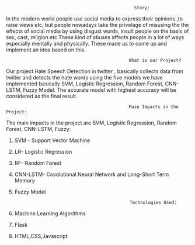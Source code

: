                                                      Story:
In the modern world people use social media to express their opinions ,to raise views  etc, but people nowadays take the privelage of misusing the 
the effects of social media by  using disgust words, insult people on the basis of sex, cast, religion etc.These kind of abuses affects people in a lot of ways especially mentally
and physically. These made us to come up and implement an idea based on this.

                                                   What is our Project?
Our project Hate Speech Detection in twitter , basically collects data from twiiter and detects the hate words using the five models we have implemented basically SVM, 
Logistic Regression, Random Forest, CNN-LSTM, Fuzzy Model. The accurate model with highest accuracy will be considered as the final result.

                                                   Main Impacts in the Project:
The main impacts in the project are SVM, Logistic Regression, Random Forest, CNN-LSTM, Fuzzy:
1) SVM - Support Vector Machine
2) LR- Logistic Regression
3) RF- Random Forest
4) CNN-LSTM- Covolutional Neural Network and Long-Short Term Memory
5) Fuzzy Model

                                                   Technologies Used:
1) Machine Learning Algorithms
2) Flask
3) HTML,CSS,Javascript



